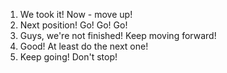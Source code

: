 1. We took it! Now - move up!
2. Next position! Go! Go! Go!
3. Guys, we're not finished! Keep moving forward!
4. Good! At least do the next one!
5. Keep going! Don't stop!